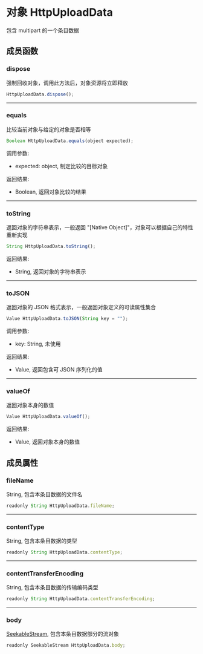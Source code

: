 # 对象 HttpUploadData
包含 multipart 的一个条目数据

## 成员函数
        
### dispose
强制回收对象，调用此方法后，对象资源将立即释放
```JavaScript
HttpUploadData.dispose();
```

--------------------------
### equals
比较当前对象与给定的对象是否相等
```JavaScript
Boolean HttpUploadData.equals(object expected);
```

调用参数:
* expected: object, 制定比较的目标对象

返回结果:
* Boolean, 返回对象比较的结果

--------------------------
### toString
返回对象的字符串表示，一般返回 "[Native Object]"，对象可以根据自己的特性重新实现
```JavaScript
String HttpUploadData.toString();
```

返回结果:
* String, 返回对象的字符串表示

--------------------------
### toJSON
返回对象的 JSON 格式表示，一般返回对象定义的可读属性集合
```JavaScript
Value HttpUploadData.toJSON(String key = "");
```

调用参数:
* key: String, 未使用

返回结果:
* Value, 返回包含可 JSON 序列化的值

--------------------------
### valueOf
返回对象本身的数值
```JavaScript
Value HttpUploadData.valueOf();
```

返回结果:
* Value, 返回对象本身的数值

## 成员属性
        
### fileName
String, 包含本条目数据的文件名
```JavaScript
readonly String HttpUploadData.fileName;
```

--------------------------
### contentType
String, 包含本条目数据的类型
```JavaScript
readonly String HttpUploadData.contentType;
```

--------------------------
### contentTransferEncoding
String, 包含本条目数据的传输编码类型
```JavaScript
readonly String HttpUploadData.contentTransferEncoding;
```

--------------------------
### body
[SeekableStream](SeekableStream.md), 包含本条目数据部分的流对象
```JavaScript
readonly SeekableStream HttpUploadData.body;
```

